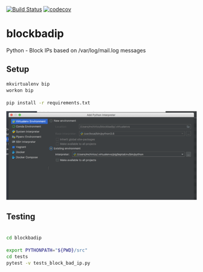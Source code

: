 [![Build Status](https://travis-ci.org/mchirico/blockbadip.svg?branch=develop)](https://travis-ci.org/mchirico/blockbadip)
[![codecov](https://codecov.io/gh/mchirico/blockbadip/branch/develop/graph/badge.svg)](https://codecov.io/gh/mchirico/blockbadip)

# blockbadip
Python - Block IPs based on /var/log/mail.log messages



## Setup

```bash
mkvirtualenv bip
workon bip

pip install -r requirements.txt

```



<img src="https://github.com/mchirico/mchirico.github.io/raw/a201450f47434ad8fee4f93dc824caa4ef5864d2/p/images/addvm.png" alt="drawing" width="750px;"/>
         </a>



## Testing

```bash

cd blockbadip

export PYTHONPATH="${PWD}/src"
cd tests
pytest -v tests_block_bad_ip.py

```